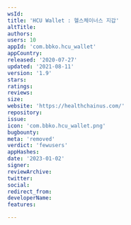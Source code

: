 ```yaml
---
wsId: 
title: 'HCU Wallet : 헬스체이너스 지갑'
altTitle: 
authors: 
users: 10
appId: 'com.bbko.hcu_wallet'
appCountry: 
released: '2020-07-27'
updated: '2021-08-11'
version: '1.9'
stars: 
ratings: 
reviews: 
size: 
website: 'https://healthchainus.com/'
repository: 
issue: 
icon: 'com.bbko.hcu_wallet.png'
bugbounty: 
meta: 'removed'
verdict: 'fewusers'
appHashes: 
date: '2023-01-02'
signer: 
reviewArchive: 
twitter: 
social: 
redirect_from: 
developerName: 
features: 

---
```


